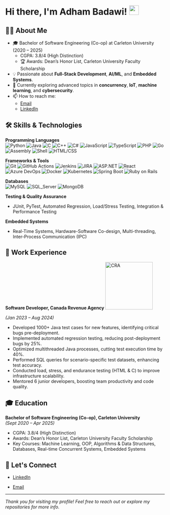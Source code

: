 # Hi there, I'm Adham Badawi! <img src="https://media.giphy.com/media/hvRJCLFzcasrR4ia7z/giphy.gif" width="30px"/>


## 👨‍💻 About Me
- 🎓 Bachelor of Software Engineering (Co-op) at Carleton University (2020 – 2025)  
  - CGPA: 3.8/4 (High Distinction)  
  - 🏆 Awards: Dean’s Honor List, Carleton University Faculty Scholarship  
- 💡 Passionate about **Full-Stack Development**, **AI/ML**, and **Embedded Systems**.  
- 🌱 Currently exploring advanced topics in **concurrency**, **IoT**, **machine learning**, and **cybersecurity**.  
- 📫 How to reach me:
  - [Email](mailto:adhambadawi857@gmail.com)
  - [LinkedIn](https://www.linkedin.com/in/adhambadawi/)

## 🛠️ Skills & Technologies

**Programming Languages**  
![Python](https://img.shields.io/badge/-Python-3776AB?style=flat&logo=python&logoColor=white)
![Java](https://img.shields.io/badge/-Java-007396?style=flat&logo=java&logoColor=white)
![C](https://img.shields.io/badge/-C-00599C?style=flat&logo=c&logoColor=white)
![C++](https://img.shields.io/badge/-C++-00599C?style=flat&logo=c%2B%2B&logoColor=white)
![C#](https://img.shields.io/badge/-C%23-239120?style=flat&logo=c-sharp&logoColor=white)
![JavaScript](https://img.shields.io/badge/-JavaScript-F7DF1E?style=flat&logo=javascript&logoColor=black)
![TypeScript](https://img.shields.io/badge/-TypeScript-007ACC?style=flat&logo=typescript&logoColor=white)
![PHP](https://img.shields.io/badge/-PHP-777BB4?style=flat&logo=php&logoColor=white)
![Go](https://img.shields.io/badge/-Go-00ADD8?style=flat&logo=go&logoColor=white)
![Assembly](https://img.shields.io/badge/-Assembly-525252?style=flat)
![Shell](https://img.shields.io/badge/-Shell_Script-5391FE?style=flat&logo=gnu-bash&logoColor=white)
![HTML/CSS](https://img.shields.io/badge/-HTML%2FCSS-E34F26?style=flat&logo=html5&logoColor=white)

**Frameworks & Tools**  
![Git](https://img.shields.io/badge/-Git-F05032?style=flat&logo=git&logoColor=white)
![GitHub Actions](https://img.shields.io/badge/-GitHub_Actions-2088FF?style=flat&logo=github-actions&logoColor=white)
![Jenkins](https://img.shields.io/badge/-Jenkins-D24939?style=flat&logo=jenkins&logoColor=white)
![JIRA](https://img.shields.io/badge/-JIRA-0052CC?style=flat&logo=jira&logoColor=white)
![ASP.NET](https://img.shields.io/badge/-ASP.NET-5C2D91?style=flat&logo=.net&logoColor=white)
![React](https://img.shields.io/badge/-React-61DAFB?style=flat&logo=react&logoColor=black)
![Azure DevOps](https://img.shields.io/badge/-Azure_DevOps-0078D7?style=flat&logo=azure-devops&logoColor=white)
![Docker](https://img.shields.io/badge/-Docker-2496ED?style=flat&logo=docker&logoColor=white)
![Kubernetes](https://img.shields.io/badge/-Kubernetes-326CE5?style=flat&logo=kubernetes&logoColor=white)
![Spring Boot](https://img.shields.io/badge/-Spring_Boot-6DB33F?style=flat&logo=spring-boot&logoColor=white)
![Ruby on Rails](https://img.shields.io/badge/-Ruby_on_Rails-CC0000?style=flat&logo=ruby-on-rails&logoColor=white)

**Databases**  
![MySQL](https://img.shields.io/badge/-MySQL-4479A1?style=flat&logo=mysql&logoColor=white)
![SQL_Server](https://img.shields.io/badge/-SQL_Server-CC2927?style=flat&logo=microsoft-sql-server&logoColor=white)
![MongoDB](https://img.shields.io/badge/-MongoDB-47A248?style=flat&logo=mongodb&logoColor=white)

**Testing & Quality Assurance**  
- JUnit, PyTest, Automated Regression, Load/Stress Testing, Integration & Performance Testing

**Embedded Systems**  
- Real-Time Systems, Hardware-Software Co-design, Multi-threading, Inter-Process Communication (IPC)

## 🔭 Work Experience

**Software Developer, Canada Revenue Agency** 
<img src="https://ccednet-rcdec.ca/sites/ccednet-rcdec.ca/wp-content/uploads/2022/09/canada_revenue_agency_0.jpg" alt="CRA" width="150"/>

*(Jan 2023 – Aug 2024)*  
- Developed 1000+ Java test cases for new features, identifying critical bugs pre-deployment.  
- Implemented automated regression testing, reducing post-deployment bugs by 25%.  
- Optimized multithreaded Java processes, cutting test execution time by 40%.  
- Performed SQL queries for scenario-specific test datasets, enhancing test accuracy.  
- Conducted load, stress, and endurance testing (HTML & C) to improve infrastructure scalability.  
- Mentored 6 junior developers, boosting team productivity and code quality.

## 🎓 Education

**Bachelor of Software Engineering (Co-op), Carleton University**  
*(Sept 2020 – Apr 2025)*  
- CGPA: 3.8/4 (High Distinction)  
- Awards: Dean’s Honor List, Carleton University Faculty Scholarship  
- Key Courses: Machine Learning, OOP, Algorithms & Data Structures, Databases, Real-time Concurrent Systems, Embedded Systems


<!--
## 📊 GitHub Stats
<p>
  <img src="https://github-readme-stats.vercel.app/api?username=adhambadawi&show_icons=true&theme=radical" alt="GitHub Stats" />
</p>
-->

## 🤝 Let's Connect
- [LinkedIn](https://www.linkedin.com/in/adhambadawi/)
  
- [Email](mailto:adhambadawi857@gmail.com)

---

*Thank you for visiting my profile! Feel free to reach out or explore my repositories for more info.*  
